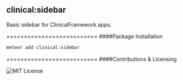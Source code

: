 ## clinical:sidebar

Basic sidebar for ClinicalFramework apps.


==========================
####Package Installation  

````bash
meteor add clinical:sidebar
````

==========================
####Contributions & Licensing  

![MIT License](https://img.shields.io/badge/license-MIT-blue.svg)
